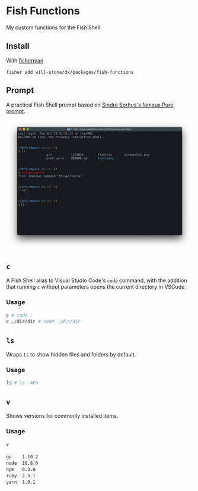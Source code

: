 # Fish Functions

My custom functions for the Fish Shell.

## Install

With [fisherman]

```
fisher add will-stone/dx/packages/fish-functions
```

## Prompt

A practical Fish Shell prompt based on [Sindre Sorhus's famous Pure prompt].

![impure]

## `c`

A Fish Shell alias to Visual Studio Code's `code` command, with the addition
that running `c` without parameters opens the current directory in VSCode.

### Usage

```sh
c # code .
c ./dir/dir # code ./dir/dir
```

## `ls`

Wraps `ls` to show hidden files and folders by default.

### Usage

```sh
ls # ls -AFG
```

## `v`

Shows versions for commonly installed items.

### Usage

```sh
v

go    1.10.2
node  10.8.0
npm   6.3.0
ruby  2.5.1
yarn  1.9.1
```

[fisherman]: https://github.com/jorgebucaran/fisher
[impure]: ./screenshot.png
[sindre sorhus's famous pure prompt]: https://github.com/sindresorhus/pure
